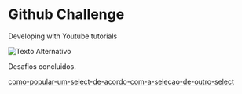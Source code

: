 # Github Challenge
 Developing with Youtube tutorials



![Texto Alternativo](https://i.pinimg.com/736x/71/36/68/713668f2cf65704fdcc66a73c75e3bea.jpg)

 Desafios concluidos.

<a href="https://github.com/fabiodellpozzo/github-challenge/tree/main/%40fabiodavel/como-popular-um-select-de-acordo-com-a-selecao-de-outro-select" role="button">como-popular-um-select-de-acordo-com-a-selecao-de-outro-select</a>



 
